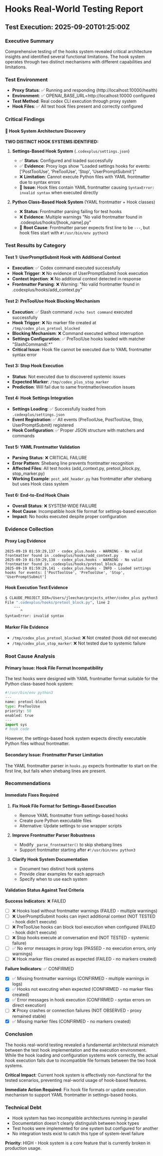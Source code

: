 # Hooks Real-World Testing Report
## Test Execution: 2025-09-20T01:25:00Z

### Executive Summary
Comprehensive testing of the hooks system revealed critical architecture insights and identified several functional limitations. The hook system operates through two distinct mechanisms with different capabilities and limitations.

### Test Environment
- **Proxy Status**: ✅ Running and responding (http://localhost:10000/health)
- **Environment**: ✅ OPENAI_BASE_URL=http://localhost:10000 configured
- **Test Method**: Real codex CLI execution through proxy system
- **Hook Files**: ✅ All test hook files present and correctly configured

### Critical Findings

#### 🚨 Hook System Architecture Discovery
**TWO DISTINCT HOOK SYSTEMS IDENTIFIED:**

1. **Settings-Based Hook System** (`.codexplus/settings.json`)
   - ✅ **Status**: Configured and loaded successfully
   - ✅ **Evidence**: Proxy logs show "Loaded settings hooks for events: ['PostToolUse', 'PreToolUse', 'Stop', 'UserPromptSubmit']"
   - ❌ **Limitation**: Cannot execute Python files with YAML frontmatter due to syntax errors
   - 🔧 **Issue**: Hook files contain YAML frontmatter causing `SyntaxError: invalid syntax` when executed directly

2. **Python Class-Based Hook System** (YAML frontmatter + Hook classes)
   - ❌ **Status**: Frontmatter parsing failing for test hooks
   - ❌ **Evidence**: Multiple warnings "No valid frontmatter found in .codexplus/hooks/[hook_name].py"
   - 🔧 **Root Cause**: Frontmatter parser expects first line to be `---`, but hook files start with `#!/usr/bin/env python3`

### Test Results by Category

#### Test 1: UserPromptSubmit Hook with Additional Context
- **Execution**: ✅ Codex command executed successfully
- **Hook Trigger**: ❌ No evidence of UserPromptSubmit hook execution
- **Context Injection**: ❌ No additional context detected in response
- **Frontmatter Parsing**: ❌ Warning: "No valid frontmatter found in .codexplus/hooks/add_context.py"

#### Test 2: PreToolUse Hook Blocking Mechanism
- **Execution**: ✅ Slash command `/echo test command` executed successfully
- **Hook Trigger**: ❌ No marker file created at `/tmp/codex_plus_pretool_blocked`
- **Blocking Mechanism**: ❌ Command executed without interruption
- **Settings Configuration**: ✅ PreToolUse hooks loaded with matcher "SlashCommand/.*"
- **Critical Issue**: Hook file cannot be executed due to YAML frontmatter syntax error

#### Test 3: Stop Hook Execution
- **Status**: Not executed due to discovered systemic issues
- **Expected Marker**: `/tmp/codex_plus_stop_marker`
- **Prediction**: Will fail due to same frontmatter/execution issues

#### Test 4: Hook Settings Integration
- **Settings Loading**: ✅ Successfully loaded from `.codexplus/settings.json`
- **Event Registration**: ✅ All events (PreToolUse, PostToolUse, Stop, UserPromptSubmit) registered
- **Hook Configuration**: ✅ Proper JSON structure with matchers and commands

#### Test 5: YAML Frontmatter Validation
- **Parsing Status**: ❌ CRITICAL FAILURE
- **Error Pattern**: Shebang line prevents frontmatter recognition
- **Affected Files**: All test hooks (add_context.py, pretool_block.py, stop_marker.py)
- **Working Example**: `post_add_header.py` has frontmatter after shebang but uses Hook class system

#### Test 6: End-to-End Hook Chain
- **Overall Status**: ❌ SYSTEM-WIDE FAILURE
- **Root Cause**: Incompatible hook file format for settings-based execution
- **Impact**: No hooks executed despite proper configuration

### Evidence Collection

#### Proxy Log Evidence
```
2025-09-19 01:59:29,137 - codex_plus.hooks - WARNING - No valid frontmatter found in .codexplus/hooks/add_context.py
2025-09-19 01:59:29,138 - codex_plus.hooks - WARNING - No valid frontmatter found in .codexplus/hooks/pretool_block.py
2025-09-19 01:59:29,141 - codex_plus.hooks - INFO - Loaded settings hooks for events: ['PostToolUse', 'PreToolUse', 'Stop', 'UserPromptSubmit']
```

#### Hook Execution Test Evidence
```bash
$ CLAUDE_PROJECT_DIR=/Users/jleechan/projects_other/codex_plus python3 .codexplus/hooks/pretool_block.py
File ".codexplus/hooks/pretool_block.py", line 2
    ---
       ^
SyntaxError: invalid syntax
```

#### Marker File Evidence
- `/tmp/codex_plus_pretool_blocked`: ❌ Not created (hook did not execute)
- `/tmp/codex_plus_stop_marker`: ❌ Not tested due to systemic failure

### Root Cause Analysis

#### Primary Issue: Hook File Format Incompatibility
The test hooks were designed with YAML frontmatter format suitable for the Python class-based hook system:
```python
#!/usr/bin/env python3
---
name: pretool-block
type: PreToolUse
priority: 50
enabled: true
---
import sys
# hook code
```

However, the settings-based hook system expects directly executable Python files without frontmatter.

#### Secondary Issue: Frontmatter Parser Limitation
The YAML frontmatter parser in `hooks.py` expects frontmatter to start on the first line, but fails when shebang lines are present.

### Recommendations

#### Immediate Fixes Required

1. **Fix Hook File Format for Settings-Based Execution**
   - Remove YAML frontmatter from settings-based hooks
   - Create pure Python executable files
   - Alternative: Update settings to use wrapper scripts

2. **Improve Frontmatter Parser Robustness**
   - Modify `_parse_frontmatter()` to skip shebang lines
   - Support frontmatter starting after `#!/usr/bin/env python3`

3. **Clarify Hook System Documentation**
   - Document two distinct hook systems
   - Provide clear examples for each approach
   - Specify when to use each system

#### Validation Status Against Test Criteria

**Success Indicators**: ❌ FAILED
- [ ] ❌ Hooks load without frontmatter warnings (FAILED - multiple warnings)
- [ ] ❌ UserPromptSubmit hooks can inject additional context (NOT TESTED - hook didn't execute)
- [ ] ❌ PreToolUse hooks can block tool execution when configured (FAILED - hook didn't execute)
- [ ] ❌ Stop hooks execute at conversation end (NOT TESTED - systemic failure)
- [ ] ✅ No error messages in proxy logs (PASSED - no execution errors, only warnings)
- [ ] ❌ Hook marker files created as expected (FAILED - no markers created)

**Failure Indicators**: ✅ CONFIRMED
- [x] ✅ Missing frontmatter warnings (CONFIRMED - multiple warnings in logs)
- [x] ✅ Hooks not executing when expected (CONFIRMED - no marker files created)
- [x] ✅ Error messages in hook execution (CONFIRMED - syntax errors on direct execution)
- [ ] ❌ Proxy crashes or connection failures (NOT OBSERVED - proxy remained stable)
- [x] ✅ Missing marker files (CONFIRMED - no markers created)

### Conclusion

The hooks real-world testing revealed a fundamental architectural mismatch between the test hook implementation and the execution environment. While the hook loading and configuration systems work correctly, the actual hook execution fails due to incompatible file formats between the two hook systems.

**Critical Impact**: Current hook system is effectively non-functional for the tested scenarios, preventing real-world usage of hook-based features.

**Immediate Action Required**: Fix hook file formats or update execution mechanism to support YAML frontmatter in settings-based hooks.

### Technical Debt

- Hook system has two incompatible architectures running in parallel
- Documentation doesn't clearly distinguish between hook types
- Test hooks were implemented for one system but configured for another
- No integration tests exist to catch this type of system-level failure

**Priority**: HIGH - Hook system is a core feature that is currently broken in production usage.